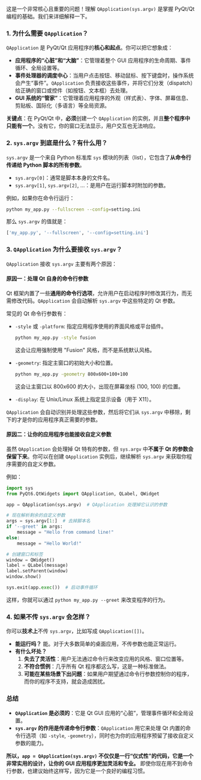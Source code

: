 这是一个非常核心且重要的问题！理解 `QApplication(sys.argv)` 是掌握 PyQt/Qt 编程的基础。我们来详细解释一下。

### 1. 为什么需要 `QApplication`？

`QApplication` 是 PyQt/Qt 应用程序的**核心和起点**。你可以把它想象成：

*   **应用程序的“心脏”和“大脑”**：它管理着整个 GUI 应用程序的生命周期、事件循环、全局设置等。
*   **事件处理器的调度中心**：当用户点击按钮、移动鼠标、按下键盘时，操作系统会产生“事件”。`QApplication` 负责接收这些事件，并将它们分发（dispatch）给正确的窗口或控件（如按钮、文本框）去处理。
*   **GUI 系统的“管家”**：它管理着应用程序的外观（样式表）、字体、屏幕信息、剪贴板、国际化（多语言）等全局资源。

**关键点**：在 PyQt/Qt 中，**必须**创建一个 `QApplication` 的实例，并且**整个程序中只能有一个**。没有它，你的窗口无法显示，用户交互也无法响应。

### 2. `sys.argv` 到底是什么？有什么用？

`sys.argv` 是一个来自 Python 标准库 `sys` 模块的列表（list），它包含了**从命令行传递给 Python 脚本的所有参数**。

*   `sys.argv[0]`：通常是脚本本身的文件名。
*   `sys.argv[1]`, `sys.argv[2]`, ...：是用户在运行脚本时附加的参数。

例如，如果你在命令行运行：
```bash
python my_app.py --fullscreen --config=setting.ini
```
那么 `sys.argv` 的值就是：
```python
['my_app.py', '--fullscreen', '--config=setting.ini']
```

### 3. `QApplication` 为什么要接收 `sys.argv`？

`QApplication` 接收 `sys.argv` 主要有两个原因：

#### 原因一：处理 Qt 自身的命令行参数

Qt 框架内置了一些**通用的命令行选项**，允许用户在启动程序时修改其行为，而无需修改代码。`QApplication` 会自动解析 `sys.argv` 中这些特定的 Qt 参数。

常见的 Qt 命令行参数有：

*   `-style` 或 `-platform`: 指定应用程序使用的界面风格或平台插件。
    ```bash
    python my_app.py -style fusion
    ```
    这会让应用强制使用 "Fusion" 风格，而不是系统默认风格。

*   `-geometry`: 指定主窗口的初始大小和位置。
    ```bash
    python my_app.py -geometry 800x600+100+100
    ```
    这会让主窗口以 800x600 的大小，出现在屏幕坐标 (100, 100) 的位置。

*   `-display`: 在 Unix/Linux 系统上指定显示设备（用于 X11）。

`QApplication` 会自动识别并处理这些参数，然后将它们从 `sys.argv` 中移除，剩下的才是你的应用程序真正需要的参数。

#### 原因二：让你的应用程序也能接收自定义参数

虽然 `QApplication` 会处理掉 Qt 特有的参数，但 `sys.argv` 中**不属于 Qt 的参数会保留下来**。你可以在创建 `QApplication` 实例后，继续解析 `sys.argv` 来获取你程序需要的自定义参数。

例如：
```python
import sys
from PyQt6.QtWidgets import QApplication, QLabel, QWidget

app = QApplication(sys.argv)  # QApplication 处理掉它认识的参数

# 现在解析剩余的自定义参数
args = sys.argv[1:]  # 去掉脚本名
if '--greet' in args:
    message = "Hello from command line!"
else:
    message = "Hello World!"

# 创建窗口和标签
window = QWidget()
label = QLabel(message)
label.setParent(window)
window.show()

sys.exit(app.exec())  # 启动事件循环
```

这样，你就可以通过 `python my_app.py --greet` 来改变程序的行为。

### 4. 如果不传 `sys.argv` 会怎样？

你可以**技术上**不传 `sys.argv`，比如写成 `QApplication([])`。

*   **能运行吗？** 能。对于大多数简单的桌面应用，不传参数也能正常运行。
*   **有什么坏处？**
    1.  **失去了灵活性**：用户无法通过命令行来改变应用的风格、窗口位置等。
    2.  **不符合惯例**：几乎所有 Qt 程序都这么写，这是一种标准做法。
    3.  **可能在某些场景下出问题**：如果用户期望通过命令行参数控制你的程序，而你的程序不支持，就会造成困扰。

### 总结

*   **`QApplication` 是必须的**：它是 Qt GUI 应用的“心脏”，管理事件循环和全局设置。
*   **`sys.argv` 的作用是传递命令行参数**：`QApplication` 用它来处理 Qt 内置的命令行选项（如 `-style`, `-geometry`），同时也为你的应用程序预留了接收自定义参数的能力。

**所以，`app = QApplication(sys.argv)` 不仅仅是一行“仪式性”的代码，它是一个非常实用的设计，让你的 GUI 应用程序更加灵活和专业。** 即使你现在用不到命令行参数，也建议始终这样写，因为它是一个良好的编程习惯。